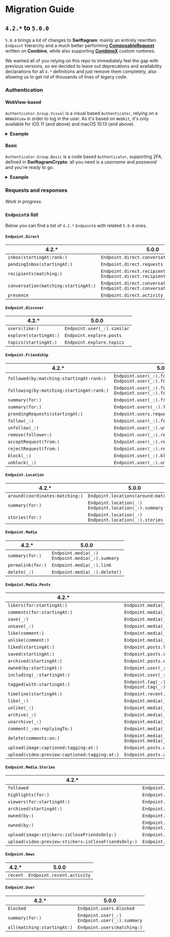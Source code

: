 # Migration Guide

## `4.2.*` to `5.0.0`

`5.0.0` brings a lot of changes to **Swiftagram**: mainly an entirely rewritten `Endpoint` hierarchy
and a much better performing [**ComposableRequest**](https://github.com/sbertix/Swiftagram) written on **Combine**,
while also supporting [**CombineX**](https://github.com/cx-org/CombineX) custom runtimes. 

We wanted all of you relying on this repo to immediately feel the gap with previous versions, so we decided
to leave out deprecations and availability declarations for all `4.*` definitions and just remove them completely,
also allowing us to get rid of thousands of lines of legacy code. 

### Authentication

#### WebView-based

`Authenticator.Group.Visual` is a visual based `Authenticator`, relying on a `WKWebView` in order to log in the user.
As it's based on `WebKit`, it's only available for iOS 11 (and above) and macOS 10.13 (and above).

<details><summary><strong>Example</strong></summary>
    <p>

```swift
import UIKit

import Swiftagram

/// A `class` defining a view controller capable of displaying the authentication web view.
class LoginViewController: UIViewController {
    /// The completion handler.
    var completion: ((Secret) -> Void)? {
        didSet {
            guard oldValue == nil, let completion = completion else { return }
            // Authenticate.
            DispatchQueue.main.asyncAfter(deadline: .now()) {
                // We're using `Authentication.keyhcain`, being encrypted,
                // but you can rely on different ones.
                Authenticator.keychain
                    .visual(filling: self.view)
                    .authenticate()
                    .receive(on: RunLoop.main)
                    .sink(receiveCompletion: { _ in self.dismiss(animated: true, completion: nil) }, 
                          receiveValue: completion)
                    .store(in: &self.bin)
            }
        }
    }

    /// The dispose bag.
    private var bin: Set<AnyCancellable> = []
}
```

And then you can use it simply by initiating it and assining a `completion` handler.

```swift
let controller = LoginViewController()
controller.completion = { _ in /* do something */ }
// Present/push the controller.
```

</p></details>

#### Basic

`Authenticator.Group.Basic` is a code based `Authenticator`, supporting 2FA, defined in **SwiftagramCrypto**: all you need is a _username_ and _password_ and you're ready to go.

<details><summary><strong>Example</strong></summary>
    <p>

```swift
import SwiftagramCrypto

/// A retained dispose bag.
/// **You need to retain this.**
private var bin: Set<AnyCancellable> = []

// We're using `Authentication.keyhcain`, being encrypted,
// but you can rely on different ones.
Authenticator.keychain
    .basic(username: /* username */,
           password: /* password */)
    .authenticate()
    .sink(receiveCompletion: {
            switch $0 {
            case .failure(let error):
                // Deal with two factor authentication.
                switch error {
                case Authenticator.Error.twoFactorChallenge(let challenge):
                    // Once you receive the challenge,
                    // ask the user for the 2FA code
                    // then just call:
                    // `challenge.code(/* the code */).authenticate()`
                    // and deal with the publisher.
                    break
                default:
                    break
                }
            default:
                break
            }
          }, 
          receiveValue: { _ in /* do something */ })
    .store(in: &self.bin)
}
```

</p></details>

### Requests and responses

*Work in progress.*

### `Endpoint`s list

Below you can find a list of `4.2.*` `Endpoint`s with related `5.0.0` ones. 

#### `Endpoint.Direct`

| 4.2.* | 5.0.0 |
|---|---|
| `inbox(startingAt:rank:)` | `Endpoint.direct.conversations` |
| `pendingInbox(startingAt:)` | `Endpoint.direct.requests` |
| `recipients(matching:)` | `Endpoint.direct.recipients`<br />`Endpoint.direct.recipients(matching:)` |
| `conversation(matching:startingAt:)` | `Endpoint.direct.conversation(_:)`<br />`Endpoint.direct.conversation(_:).summary` |
| `presence` | `Endpoint.direct.activity` |

#### `Endpoint.Discover`

| 4.2.* | 5.0.0 |
|---|---|
| `users(like:)` | `Endpoint.user(_:).similar` |
| `explore(startingAt:)` | `Endpoint.explore.posts` |
| `topics(startingAt:)` | `Endpoint.explore.topics` |

#### `Endpoint.Friendship`

| 4.2.* | 5.0.0 |
|---|---|
| `followed(by:matching:startingAt:rank:)` | `Endpoint.user(_:).following`<br />`Endpoint.user(_:).following(matching:)` |
| `following(by:matching:startingAt:rank:)` | `Endpoint.user(_:).followers`<br />`Endpoint.user(_:).followers(matching:)` |
| `summary(for:)` | `Endpoint.user(_:).friendship` |
| `summary(for:)` | `Endpoint.users(_:).friendships` |
| `prendingRequests(startingAt:)` | `Endpoint.users.requests` |
| `follow(_:)` | `Endpoint.user(_:).follow()` |
| `unfollow(_:)` | `Endpoint.user(_:).unfollow()` |
| `remove(follower:)` | `Endpoint.user(_:).remove()` |
| `acceptRequest(from:)` | `Endpoint.user(_:).request.approve()` |
| `rejectRequest(from:)` | `Endpoint.user(_:).request.decline()` |
| `block(_:)` | `Endpoint.user(_:).block()` |
| `unblock(_:)` | `Endpoint.user(_:).unblock()` |

#### `Endpoint.Location`

| 4.2.* | 5.0.0 |
|---|---|
| `around(coordinates:matching:)` | `Endpoint.locations(around:matching:)` |
| `summary(for:)` | `Endpoint.location(_:)`<br />`Endpoint.location(_:).summary` |
| `stories(for:)` | `Endpoint.location(_:)`<br />`Endpoint.location(_:).stories` |

#### `Endpoint.Media`

| 4.2.* | 5.0.0 |
|---|---|
| `summary(for:)` | `Endpoint.media(_:)`<br />`Endpoint.media(_:).summary` |
| `permalink(for:)` | `Endpoint.media(_:).link` |
| `delete(_:)` | `Endpoint.media(_:).delete()` |

#### `Endpoint.Media.Posts`

| 4.2.* | 5.0.0 |
|---|---|
| `likers(for:startingAt:)` | `Endpoint.media(_:).likers` |
| `comments(for:startingAt:)` | `Endpoint.media(_:).comments` |
| `save(_:)` | `Endpoint.media(_:).save()` |
| `unsave(_:)` | `Endpoint.media(_:).unsave()` |
| `like(comment:)` | `Endpoint.media(_:).comment(_:).like()` |
| `unlike(comment:)` | `Endpoint.media(_:).comment(_:).unlike()` |
| `liked(startingAt:)` | `Endpoint.posts.liked` |
| `saved(startingAt:)` | `Endpoint.posts.saved` |
| `archived(startingAt:)` | `Endpoint.posts.archived` |
| `owned(by:startingAt:)` | `Endpoint.user(_:).posts` |
| `including(_:startingAt:)` | `Endpoint.user(_:).tags` |
| `tagged(with:startingAt:)` | `Endpoint.tag(_:)`<br />`Endpoint.tag(_:).summary` |
| `timeline(startingAt:)` | `Endpoint.recent.posts` |
| `like(_:)` | `Endpoint.media(_:).like()` |
| `unlike(_:)` | `Endpoint.media(_:).unlike()` |
| `archive(_:)` | `Endpoint.media(_:).archive()` |
| `unarchive(_:)` | `Endpoint.media(_:).unarchive()` |
| `comment(_:on:replyingTo:)` | `Endpoint.media(_:).comment(with:under:)` |
| `delete(comments:on:)` | `Endpoint.media(_:).comments(_:).delete()`<br />`Endpoint.media(_:).comment(_:).delete()` |
| `upload(image:captioned:tagging:at:)` | `Endpoint.posts.upload(image:captioned:tagging:at:)` |
| `upload(video:preview:captioned:tagging:at:)` | `Endpoint.posts.upload(video:preview:captioned:tagging:at:)` |

#### `Endpoint.Media.Stories`

| 4.2.* | 5.0.0 |
|---|---|
| `followed` | `Endpoint.recent.stories` |
| `highlights(for:)` | `Endpoint.user(_:).highlights` |
| `viewers(for:startingAt:)` | `Endpoint.media(_:).viewers` |
| `archived(startingAt:)` | `Endpoint.stories.archived` |
| `owned(by:)` | `Endpoint.user(_:).stories` |
| `owned(by:)` | `Endpoint.stories(_:)`<br />`Endpoint.users(_:).stories` |
| `upload(image:stickers:isCloseFriendsOnly:)` | `Endpoint.stories.upload(image:stickers:isCloseFriendsOnly:)` |
| `upload(video:preview:stickers:isCloseFriendsOnly:)` | `Endpoint.stories.upload(video:preview:stickers:isCloseFriendsOnly:)` |

#### `Endpoint.News`

| 4.2.* | 5.0.0 |
|---|---|
| `recent` | `Endpoint.recent.activity` |

#### `Endpoint.User`

| 4.2.* | 5.0.0 |
|---|---|
| `blocked` | `Endpoint.users.blocked` |
| `summary(for:)` | `Endpoint.user(_:)`<br />`Endpoint.user(_:).summary` |
| `all(matching:startingAt:)` | `Endpoint.users(matching:)` |
